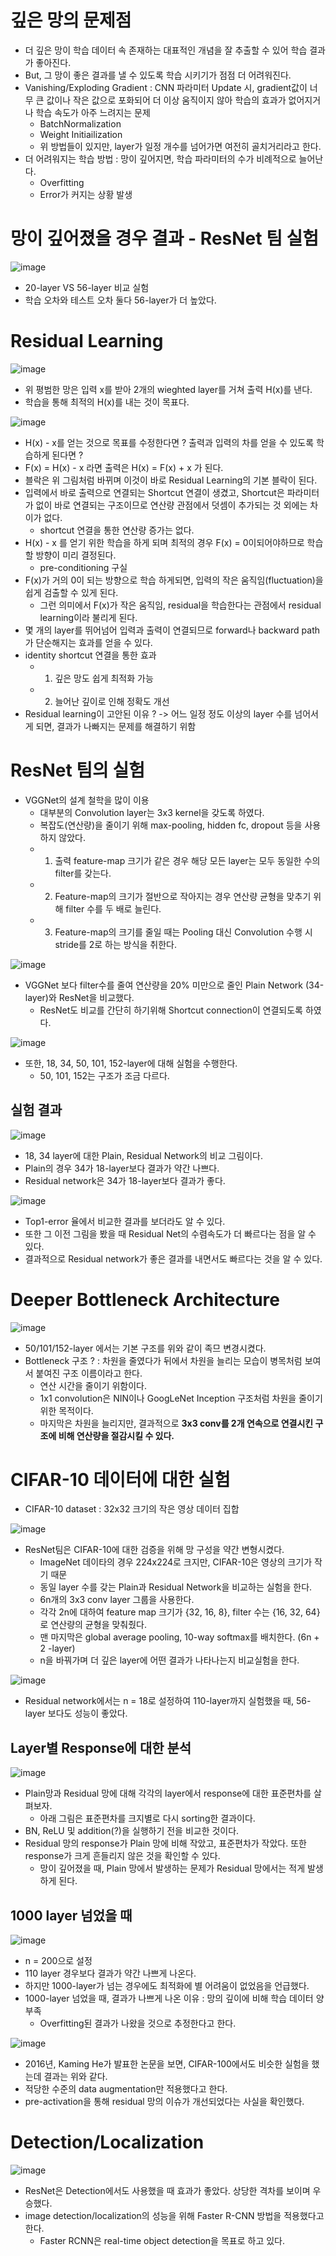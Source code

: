 # 깊은 망의 문제점
- 더 깊은 망이 학습 데이터 속 존재하는 대표적인 개념을 잘 추출할 수 있어 학습 결과가 좋아진다.
- But, 그 망이 좋은 결과를 낼 수 있도록 학습 시키기가 점점 더 어려워진다.
- Vanishing/Exploding Gradient : CNN 파라미터 Update 시, gradient값이 너무 큰 값이나 작은 값으로 포화되어
더 이상 움직이지 않아 학습의 효과가 없어지거나 학습 속도가 아주 느려지는 문제
  - BatchNormalization
  - Weight Initiailization
  - 위 방법들이 있지만, layer가 일정 개수를 넘어가면 여전히 골치거리라고 한다.
- 더 어려워지는 학습 방법 : 망이 깊어지면, 학습 파라미터의 수가 비례적으로 늘어난다.
  - Overfitting
  - Error가 커지는 상황 발생

# 망이 깊어졌을 경우 결과 - ResNet 팀 실험
![image](https://user-images.githubusercontent.com/69780812/138550541-2c3f99a2-1e87-4e7a-af18-3354a6ee559d.png)

- 20-layer VS 56-layer 비교 실험
- 학습 오차와 테스트 오차 둘다 56-layer가 더 높았다.

# Residual Learning
![image](https://user-images.githubusercontent.com/69780812/138550596-3a8aabf6-4687-40d3-a88e-393f08df6611.png)

- 위 평범한 망은 입력 x를 받아 2개의 wieghted layer를 거쳐 출력 H(x)를 낸다.
- 학습을 통해 최적의 H(x)를 내는 것이 목표다.

![image](https://user-images.githubusercontent.com/69780812/138550619-ef42f81d-0d97-43e1-92a4-186e2bfe8077.png)

- H(x) - x를 얻는 것으로 목표를 수정한다면 ? 출력과 입력의 차를 얻을 수 있도록 학습하게 된다면 ?
- F(x) = H(x) - x 라면 출력은 H(x) = F(x) + x 가 된다.
- 블락은 위 그림처럼 바뀌며 이것이 바로 Residual Learning의 기본 블락이 된다.
- 입력에서 바로 출력으로 연결되는 Shortcut 연결이 생겼고, Shortcut은 파라미터가 없이 바로 연결되는 구조이므로 연산량 관점에서
덧셈이 추가되는 것 외에는 차이가 없다.
  - shortcut 연결을 통한 연산량 증가는 없다.
- H(x) - x 를 얻기 위한 학습을 하게 되며 최적의 경우 F(x) = 0이되어야하므로 학습할 방향이 미리 결정된다.
  - pre-conditioning 구실
- F(x)가 거의 0이 되는 방향으로 학습 하게되면, 입력의 작은 움직임(fluctuation)을 쉽게 검출할 수 있게 된다.
  - 그런 의미에서 F(x)가 작은 움직임, residual을 학습한다는 관점에서 residual learning이라 불리게 된다.
- 몇 개의 layer를 뛰어넘어 입력과 출력이 연결되므로 forward나 backward path가 단순해지는 효과를 얻을 수 있다.
- identity shortcut 연결을 통한 효과
  - 1. 깊은 망도 쉽게 최적화 가능
  - 2. 늘어난 깊이로 인해 정확도 개선
- Residual learning이 고안된 이유 ? -> 어느 일정 정도 이상의 layer 수를 넘어서게 되면, 결과가 나빠지는 문제를 해결하기 위함

# ResNet 팀의 실험
- VGGNet의 설계 철학을 많이 이용
  - 대부분의 Convolution layer는 3x3 kernel을 갖도록 하였다.
  - 복잡도(연산량)을 줄이기 위해 max-pooling, hidden fc, dropout 등을 사용하지 않았다.
  - 1. 출력 feature-map 크기가 같은 경우 해당 모든 layer는 모두 동일한 수의 filter를 갖는다.
  - 2. Feature-map의 크기가 절반으로 작아지는 경우 연산량 균형을 맞추기 위해 filter 수를 두 배로 늘린다.
  - 3. Feature-map의 크기를 줄일 때는 Pooling 대신 Convolution 수행 시 stride를 2로 하는 방식을 취한다.

![image](https://user-images.githubusercontent.com/69780812/138550945-ccf6aff6-4cd3-4b8e-96e1-22f5bf9cab63.png)

- VGGNet 보다 filter수를 줄여 연산량을 20% 미만으로 줄인 Plain Network (34-layer)와 ResNet을 비교했다.
  - ResNet도 비교를 간단히 하기위해 Shortcut connection이 연결되도록 하였다.

![image](https://user-images.githubusercontent.com/69780812/138550954-a5f2e359-6fc8-4d20-a76c-fec68a1762aa.png)

- 또한, 18, 34, 50, 101, 152-layer에 대해 실험을 수행한다.
  - 50, 101, 152는 구조가 조금 다르다.

## 실험 결과
![image](https://user-images.githubusercontent.com/69780812/138550987-f684a4d7-012f-403c-a971-e90113578323.png)

- 18, 34 layer에 대한 Plain, Residual Network의 비교 그림이다.
- Plain의 경우 34가 18-layer보다 결과가 약간 나쁘다.
- Residual network은 34가 18-layer보다 결과가 좋다.

![image](https://user-images.githubusercontent.com/69780812/138551005-82a0e981-9ce7-45a4-ba26-5c67a12940f2.png)

- Top1-error 율에서 비교한 결과를 보더라도 알 수 있다.
- 또한 그 이전 그림을 봤을 때 Residual Net의 수렴속도가 더 빠르다는 점을 알 수 있다.
- 결과적으로 Residual network가 좋은 결과를 내면서도 빠르다는 것을 알 수 있다.

# Deeper Bottleneck Architecture
![image](https://user-images.githubusercontent.com/69780812/138551070-59d96943-d401-484a-b1d1-c7e78838d465.png)

- 50/101/152-layer 에서는 기본 구조를 위와 같이 족므 변경시켰다.
- Bottleneck 구조 ? : 차원을 줄였다가 뒤에서 차원을 늘리는 모습이 병목처럼 보여서 붙여진 구조 이름이라고 한다.
  - 연산 시간을 줄이기 위함이다.
  - 1x1 convolution은 NIN이나 GoogLeNet Inception 구조처럼 차원을 줄이기 위한 목적이다.
  - 마지막은 차원을 늘리지만, 결과적으로 **3x3 conv를 2개 연속으로 연결시킨 구조에 비해 연산량을 절감시킬 수 있다.**

# CIFAR-10 데이터에 대한 실험
- CIFAR-10 dataset : 32x32 크기의 작은 영상 데이터 집합

![image](https://user-images.githubusercontent.com/69780812/138551289-189deb01-f161-405f-a429-b009c477ad7f.png)

- ResNet팀은 CIFAR-10에 대한 검증을 위해 망 구성을 약간 변형시켰다.
  - ImageNet 데이타의 경우 224x224로 크지만, CIFAR-10은 영상의 크기가 작기 때문
  - 동일 layer 수를 갖는 Plain과 Residual Network을 비교하는 실험을 한다.
  - 6n개의 3x3 conv layer 그룹을 사용한다.
  - 각각 2n에 대하여 feature map 크기가 {32, 16, 8}, filter 수는 {16, 32, 64}로 연산량의 균형을 맞춰줬다.
  - 맨 마지막은 global average pooling, 10-way softmax를 배치한다. (6n + 2 -layer)
  - n을 바꿔가며 더 깊은 layer에 어떤 결과가 나타나는지 비교실험을 한다.

![image](https://user-images.githubusercontent.com/69780812/138551311-486ab7bb-9d13-4895-bd4a-2a8965171473.png)
- Residual network에서는 n = 18로 설정하여 110-layer까지 실험했을 때, 56-layer 보다도 성능이 좋았다.

## Layer별 Response에 대한 분석
![image](https://user-images.githubusercontent.com/69780812/138551374-559fb2ad-8822-47e8-8804-cca033820300.png)

- Plain망과 Residual 망에 대해 각각의 layer에서 response에 대한 표준편차를 살펴보자.
  - 아래 그림은 표준편차를 크지별로 다시 sorting한 결과이다.
- BN, ReLU 및 addition(?)을 실행하기 전을 비교한 것이다.
- Residual 망의 response가 Plain 망에 비해 작았고, 표준편차가 작았다. 또한 response가 크게 흔들리지 않은 것을 확인할 수 있다.
  - 망이 깊어졌을 때, Plain 망에서 발생하는 문제가 Residual 망에서는 적게 발생하게 된다.

## 1000 layer 넘었을 때
![image](https://user-images.githubusercontent.com/69780812/138551528-eb726a94-a502-429c-9dbb-8bb0655b830b.png)

- n = 200으로 설정
- 110 layer 경우보다 결과가 약간 나쁘게 나온다.
- 하지만 1000-layer가 넘는 경우에도 최적화에 별 어려움이 없었음을 언급했다.
- 1000-layer 넘었을 때, 결과가 나쁘게 나온 이유 : 망의 깊이에 비해 학습 데이터 양 부족
  - Overfitting된 결과가 나왔을 것으로 추정한다고 한다.

![image](https://user-images.githubusercontent.com/69780812/138551569-7de4d5c5-300c-47dc-95b7-e068db459173.png)

- 2016년, Kaming He가 발표한 논문을 보면, CIFAR-100에서도 비슷한 실험을 했는데 결과는 위와 같다.
- 적당한 수준의 data augmentation만 적용했다고 한다.
- pre-activation을 통해 residual 망의 이슈가 개선되었다는 사실을 확인했다.

# Detection/Localization
![image](https://user-images.githubusercontent.com/69780812/138551630-052a7164-61c4-49d2-bf3d-f2ad60c385d0.png)

- ResNet은 Detection에서도 사용했을 때 효과가 좋았다. 상당한 격차를 보이며 우승했다.
- image detection/localization의 성능을 위해 Faster R-CNN 방법을 적용했다고 한다.
  - Faster RCNN은 real-time object detection을 목표로 하고 있다.
